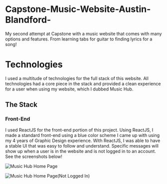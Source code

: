 # Capstone-Music-Website-Austin-Blandford-
My second attempt at Capstone with a music website that comes with many options and features. From learning tabs for guitar to finding lyrics for a song!

# Technologies
I used a multitude of technologies for the full stack of this website. All technologies had a core piece in the stack and provided a clean experience for a user when using my website, which I dubbed Music Hub.

## The Stack

### Front-End
I used ReactJS for the front-end portion of this project. Using ReactJS, I made a standard front-end using a blue color scheme I came up with using my 4 years of Graphic Design experience. With ReactJS, I was able to have a stable UI that was easy to follow and understand. Specific messages will show up when a user is in the website and is not logged in to an account. See the screenshots below!

![Music Hub Home Page](https://drive.google.com/file/d/1b4D9FCPDrYd4EXTx-E9H77c2uLamx5Jh/view?usp=sharing)

![Music Hub Home Page(Not Logged In)](https://drive.google.com/file/d/14_-j5gwkAUV6KAif_nHBRNUO_NtuZWq0/view?usp=sharing)
